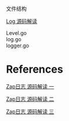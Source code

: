 文件结构

[Log 源码解读](https://jiajunhuang.com/articles/2020_04_28-golang_log.md.html)

Level.go  
log.go  
logger.go  



# References

[Zap日志 源码解读 一](https://zhuanlan.zhihu.com/p/74489542)

[Zap日志 源码解读 二](https://zhuanlan.zhihu.com/p/77123714)  

[Zap日志 源码解读 三](https://zhuanlan.zhihu.com/p/80714197)
